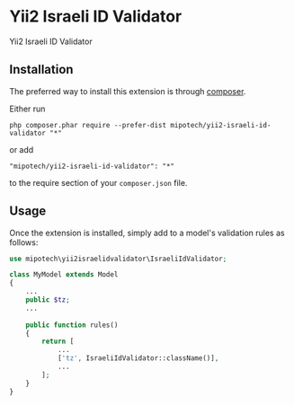Yii2 Israeli ID Validator
=========================
Yii2 Israeli ID Validator

Installation
------------

The preferred way to install this extension is through [composer](http://getcomposer.org/download/).

Either run

```
php composer.phar require --prefer-dist mipotech/yii2-israeli-id-validator "*"
```

or add

```
"mipotech/yii2-israeli-id-validator": "*"
```

to the require section of your `composer.json` file.


Usage
-----

Once the extension is installed, simply add to a model's validation rules as follows:

```php
use mipotech\yii2israelidvalidator\IsraeliIdValidator;

class MyModel extends Model
{
    ...
    public $tz;
    ...
    
    public function rules()
    {
        return [
            ...
            ['tz', IsraeliIdValidator::className()],
            ...
        ];
    }
}
```